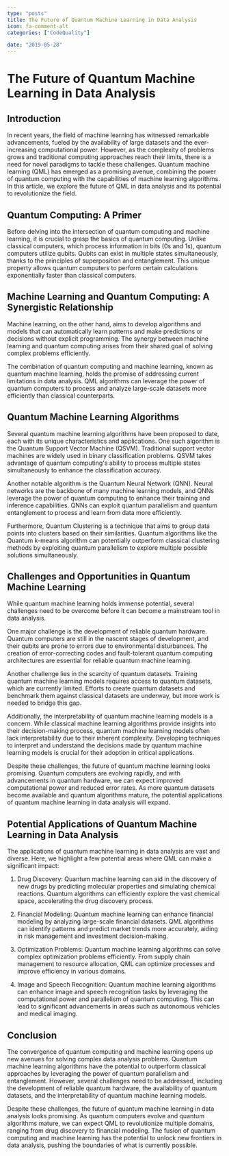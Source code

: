 ```yaml
---
type: "posts"
title: The Future of Quantum Machine Learning in Data Analysis
icon: fa-comment-alt
categories: ["CodeQuality"]

date: "2019-05-28"
---
```




# The Future of Quantum Machine Learning in Data Analysis

## Introduction

In recent years, the field of machine learning has witnessed remarkable advancements, fueled by the availability of large datasets and the ever-increasing computational power. However, as the complexity of problems grows and traditional computing approaches reach their limits, there is a need for novel paradigms to tackle these challenges. Quantum machine learning (QML) has emerged as a promising avenue, combining the power of quantum computing with the capabilities of machine learning algorithms. In this article, we explore the future of QML in data analysis and its potential to revolutionize the field.

## Quantum Computing: A Primer

Before delving into the intersection of quantum computing and machine learning, it is crucial to grasp the basics of quantum computing. Unlike classical computers, which process information in bits (0s and 1s), quantum computers utilize qubits. Qubits can exist in multiple states simultaneously, thanks to the principles of superposition and entanglement. This unique property allows quantum computers to perform certain calculations exponentially faster than classical computers.

## Machine Learning and Quantum Computing: A Synergistic Relationship

Machine learning, on the other hand, aims to develop algorithms and models that can automatically learn patterns and make predictions or decisions without explicit programming. The synergy between machine learning and quantum computing arises from their shared goal of solving complex problems efficiently.

The combination of quantum computing and machine learning, known as quantum machine learning, holds the promise of addressing current limitations in data analysis. QML algorithms can leverage the power of quantum computers to process and analyze large-scale datasets more efficiently than classical counterparts.

## Quantum Machine Learning Algorithms

Several quantum machine learning algorithms have been proposed to date, each with its unique characteristics and applications. One such algorithm is the Quantum Support Vector Machine (QSVM). Traditional support vector machines are widely used in binary classification problems. QSVM takes advantage of quantum computing's ability to process multiple states simultaneously to enhance the classification accuracy.

Another notable algorithm is the Quantum Neural Network (QNN). Neural networks are the backbone of many machine learning models, and QNNs leverage the power of quantum computing to enhance their training and inference capabilities. QNNs can exploit quantum parallelism and quantum entanglement to process and learn from data more efficiently.

Furthermore, Quantum Clustering is a technique that aims to group data points into clusters based on their similarities. Quantum algorithms like the Quantum k-means algorithm can potentially outperform classical clustering methods by exploiting quantum parallelism to explore multiple possible solutions simultaneously.

## Challenges and Opportunities in Quantum Machine Learning

While quantum machine learning holds immense potential, several challenges need to be overcome before it can become a mainstream tool in data analysis.

One major challenge is the development of reliable quantum hardware. Quantum computers are still in the nascent stages of development, and their qubits are prone to errors due to environmental disturbances. The creation of error-correcting codes and fault-tolerant quantum computing architectures are essential for reliable quantum machine learning.

Another challenge lies in the scarcity of quantum datasets. Training quantum machine learning models requires access to quantum datasets, which are currently limited. Efforts to create quantum datasets and benchmark them against classical datasets are underway, but more work is needed to bridge this gap.

Additionally, the interpretability of quantum machine learning models is a concern. While classical machine learning algorithms provide insights into their decision-making process, quantum machine learning models often lack interpretability due to their inherent complexity. Developing techniques to interpret and understand the decisions made by quantum machine learning models is crucial for their adoption in critical applications.

Despite these challenges, the future of quantum machine learning looks promising. Quantum computers are evolving rapidly, and with advancements in quantum hardware, we can expect improved computational power and reduced error rates. As more quantum datasets become available and quantum algorithms mature, the potential applications of quantum machine learning in data analysis will expand.

## Potential Applications of Quantum Machine Learning in Data Analysis

The applications of quantum machine learning in data analysis are vast and diverse. Here, we highlight a few potential areas where QML can make a significant impact:

1. Drug Discovery: Quantum machine learning can aid in the discovery of new drugs by predicting molecular properties and simulating chemical reactions. Quantum algorithms can efficiently explore the vast chemical space, accelerating the drug discovery process.

2. Financial Modeling: Quantum machine learning can enhance financial modeling by analyzing large-scale financial datasets. QML algorithms can identify patterns and predict market trends more accurately, aiding in risk management and investment decision-making.

3. Optimization Problems: Quantum machine learning algorithms can solve complex optimization problems efficiently. From supply chain management to resource allocation, QML can optimize processes and improve efficiency in various domains.

4. Image and Speech Recognition: Quantum machine learning algorithms can enhance image and speech recognition tasks by leveraging the computational power and parallelism of quantum computing. This can lead to significant advancements in areas such as autonomous vehicles and medical imaging.

## Conclusion

The convergence of quantum computing and machine learning opens up new avenues for solving complex data analysis problems. Quantum machine learning algorithms have the potential to outperform classical approaches by leveraging the power of quantum parallelism and entanglement. However, several challenges need to be addressed, including the development of reliable quantum hardware, the availability of quantum datasets, and the interpretability of quantum machine learning models.

Despite these challenges, the future of quantum machine learning in data analysis looks promising. As quantum computers evolve and quantum algorithms mature, we can expect QML to revolutionize multiple domains, ranging from drug discovery to financial modeling. The fusion of quantum computing and machine learning has the potential to unlock new frontiers in data analysis, pushing the boundaries of what is currently possible.